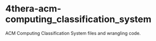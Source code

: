# 4thera-acm-computing_classification_system
ACM Computing Classification System files and wrangling code.
